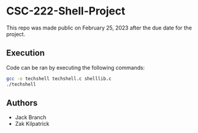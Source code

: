 # CSC-222-Shell-Project
This repo was made public on February 25, 2023 after the due date for the project.

## Execution

Code can be ran by executing the following commands:
```bash
gcc -o techshell techshell.c shelllib.c
./techshell
```

## Authors

- Jack Branch
- Zak Kilpatrick